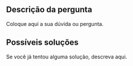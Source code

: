 ## Descrição da pergunta

Coloque aqui a sua dúvida ou pergunta.

## Possíveis soluções

Se você já tentou alguma solução, descreva aqui.
